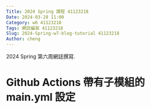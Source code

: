 ```yaml
---
Title: 2024 Spring 課程 41123218
Date: 2024-03-28 11:00
Category: w6 41123218
Tags: 網誌編寫 41123218
Slug: 2024-Spring-w7-blog-tutorial 41123218
Author: cheng
---
```


2024 Spring 第六周網誌撰寫.

<!-- PELICAN_END_SUMMARY -->

# Github Actions 帶有子模組的 main.yml 設定